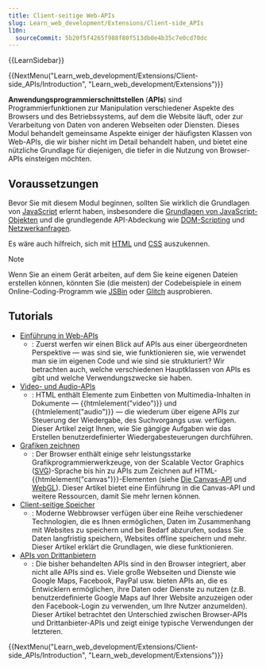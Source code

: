 ```yaml
---
title: Client-seitige Web-APIs
slug: Learn_web_development/Extensions/Client-side_APIs
l10n:
  sourceCommit: 5b20f5f4265f988f80f513db0e4b35c7e0cd70dc
---
```


{{LearnSidebar}}

{{NextMenu("Learn_web_development/Extensions/Client-side_APIs/Introduction", "Learn_web_development/Extensions")}}

**Anwendungsprogrammierschnittstellen** (**APIs**) sind Programmierfunktionen zur Manipulation verschiedener Aspekte des Browsers und des Betriebssystems, auf dem die Website läuft, oder zur Verarbeitung von Daten von anderen Webseiten oder Diensten. Dieses Modul behandelt gemeinsame Aspekte einiger der häufigsten Klassen von Web-APIs, die wir bisher nicht im Detail behandelt haben, und bietet eine nützliche Grundlage für diejenigen, die tiefer in die Nutzung von Browser-APIs einsteigen möchten.

## Voraussetzungen

Bevor Sie mit diesem Modul beginnen, sollten Sie wirklich die Grundlagen von [JavaScript](/de/docs/Learn_web_development/Core/Scripting) erlernt haben, insbesondere die [Grundlagen von JavaScript-Objekten](/de/docs/Learn_web_development/Core/Scripting/Object_basics) und die grundlegende API-Abdeckung wie [DOM-Scripting](/de/docs/Learn_web_development/Core/Scripting/DOM_scripting) und [Netzwerkanfragen](/de/docs/Learn_web_development/Core/Scripting/Network_requests).

Es wäre auch hilfreich, sich mit [HTML](/de/docs/Learn_web_development/Core/Structuring_content) und [CSS](/de/docs/Learn_web_development/Core/Styling_basics) auszukennen.

> [!NOTE]
> Wenn Sie an einem Gerät arbeiten, auf dem Sie keine eigenen Dateien erstellen können, könnten Sie (die meisten) der Codebeispiele in einem Online-Coding-Programm wie [JSBin](https://jsbin.com/) oder [Glitch](https://glitch.com/) ausprobieren.

## Tutorials

- [Einführung in Web-APIs](/de/docs/Learn_web_development/Extensions/Client-side_APIs/Introduction)
  - : Zuerst werfen wir einen Blick auf APIs aus einer übergeordneten Perspektive — was sind sie, wie funktionieren sie, wie verwendet man sie im eigenen Code und wie sind sie strukturiert? Wir betrachten auch, welche verschiedenen Hauptklassen von APIs es gibt und welche Verwendungszwecke sie haben.
- [Video- und Audio-APIs](/de/docs/Learn_web_development/Extensions/Client-side_APIs/Video_and_audio_APIs)
  - : HTML enthält Elemente zum Einbetten von Multimedia-Inhalten in Dokumente — {{htmlelement("video")}} und {{htmlelement("audio")}} — die wiederum über eigene APIs zur Steuerung der Wiedergabe, des Suchvorgangs usw. verfügen. Dieser Artikel zeigt Ihnen, wie Sie gängige Aufgaben wie das Erstellen benutzerdefinierter Wiedergabesteuerungen durchführen.
- [Grafiken zeichnen](/de/docs/Learn_web_development/Extensions/Client-side_APIs/Drawing_graphics)
  - : Der Browser enthält einige sehr leistungsstarke Grafikprogrammierwerkzeuge, von der Scalable Vector Graphics ([SVG](/de/docs/Web/SVG))-Sprache bis hin zu APIs zum Zeichnen auf HTML-{{htmlelement("canvas")}}-Elementen (siehe [Die Canvas-API](/de/docs/Web/API/Canvas_API) und [WebGL](/de/docs/Web/API/WebGL_API)). Dieser Artikel bietet eine Einführung in die Canvas-API und weitere Ressourcen, damit Sie mehr lernen können.
- [Client-seitige Speicher](/de/docs/Learn_web_development/Extensions/Client-side_APIs/Client-side_storage)
  - : Moderne Webbrowser verfügen über eine Reihe verschiedener Technologien, die es Ihnen ermöglichen, Daten im Zusammenhang mit Websites zu speichern und bei Bedarf abzurufen, sodass Sie Daten langfristig speichern, Websites offline speichern und mehr. Dieser Artikel erklärt die Grundlagen, wie diese funktionieren.
- [APIs von Drittanbietern](/de/docs/Learn_web_development/Extensions/Client-side_APIs/Third_party_APIs)
  - : Die bisher behandelten APIs sind in den Browser integriert, aber nicht alle APIs sind es. Viele große Webseiten und Dienste wie Google Maps, Facebook, PayPal usw. bieten APIs an, die es Entwicklern ermöglichen, ihre Daten oder Dienste zu nutzen (z.B. benutzerdefinierte Google Maps auf Ihrer Website anzuzeigen oder den Facebook-Login zu verwenden, um Ihre Nutzer anzumelden). Dieser Artikel betrachtet den Unterschied zwischen Browser-APIs und Drittanbieter-APIs und zeigt einige typische Verwendungen der letzteren.

{{NextMenu("Learn_web_development/Extensions/Client-side_APIs/Introduction", "Learn_web_development/Extensions")}}
